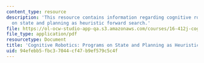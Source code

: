 ```yaml
---
content_type: resource
description: 'This resource contains information regarding cognitive robotics: Programs
  on state and planning as heuristic forward search.'
file: https://ol-ocw-studio-app-qa.s3.amazonaws.com/courses/16-412j-cognitive-robotics-spring-2016/94efebb5fbc37044cf47b9ef579c5c4f_MIT16_412JS16_L5.pdf
file_type: application/pdf
resourcetype: Document
title: 'Cognitive Robotics: Programs on State and Planning as Heuristic Forward Search'
uid: 94efebb5-fbc3-7044-cf47-b9ef579c5c4f
---
```

